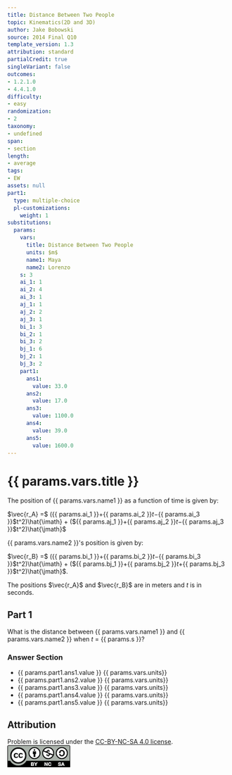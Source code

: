 ```yaml
---
title: Distance Between Two People
topic: Kinematics(2D and 3D)
author: Jake Bobowski
source: 2014 Final Q10
template_version: 1.3
attribution: standard
partialCredit: true
singleVariant: false
outcomes:
- 1.2.1.0
- 4.4.1.0
difficulty:
- easy
randomization:
- 2
taxonomy:
- undefined
span:
- section
length:
- average
tags:
- EW
assets: null
part1:
  type: multiple-choice
  pl-customizations:
    weight: 1
substitutions:
  params:
    vars:
      title: Distance Between Two People
      units: $m$
      name1: Maya
      name2: Lorenzo
    s: 3
    ai_1: 1
    ai_2: 4
    ai_3: 1
    aj_1: 1
    aj_2: 2
    aj_3: 1
    bi_1: 3
    bi_2: 1
    bi_3: 2
    bj_1: 6
    bj_2: 1
    bj_3: 2
    part1:
      ans1:
        value: 33.0
      ans2:
        value: 17.0
      ans3:
        value: 1100.0
      ans4:
        value: 39.0
      ans5:
        value: 1600.0
---
```

# {{ params.vars.title }}
The position of {{ params.vars.name1 }} as a function of time is given by:

$\vec{r_A} =$ ({{ params.ai_1 }}$+${{ params.ai_2 }}$t-${{ params.ai_3 }}$t^2)\hat{\imath} + (${{ params.aj_1 }}$+${{ params.aj_2 }}$t-${{ params.aj_3 }}$t^2)\hat{\jmath}$

{{ params.vars.name2 }}'s position is given by:

$\vec{r_B} =$ ({{ params.bi_1 }}$+${{ params.bi_2 }}$t-${{ params.bi_3 }}$t^2)\hat{\imath} + (${{ params.bj_1 }}$+${{ params.bj_2 }}$t+${{ params.bj_3 }}$t^2)\hat{\jmath}$.

The positions $\vec{r_A}$ and $\vec{r_B}$ are in meters and $t$ is in seconds.

## Part 1

What is the distance between {{ params.vars.name1 }} and {{ params.vars.name2 }} when $t$ = {{ params.s }}?

### Answer Section

- {{ params.part1.ans1.value }} {{ params.vars.units}}
- {{ params.part1.ans2.value }} {{ params.vars.units}}
- {{ params.part1.ans3.value }} {{ params.vars.units}}
- {{ params.part1.ans4.value }} {{ params.vars.units}}
- {{ params.part1.ans5.value }} {{ params.vars.units}}

## Attribution

Problem is licensed under the [CC-BY-NC-SA 4.0 license](https://creativecommons.org/licenses/by-nc-sa/4.0/).<br> ![The Creative Commons 4.0 license requiring attribution-BY, non-commercial-NC, and share-alike-SA license.](https://raw.githubusercontent.com/firasm/bits/master/by-nc-sa.png)